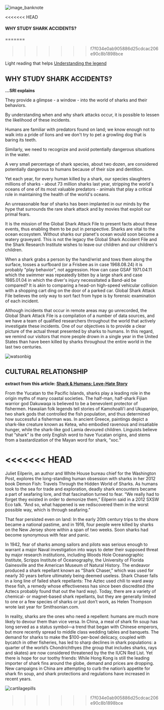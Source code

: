 ![image_banknote](https://user-images.githubusercontent.com/76251622/113682159-22b4de80-96c3-11eb-90de-591b41c27246.jpeg)

<<<<<<< HEAD


#### WHY STUDY SHARK ACCIDENTS?
=======
>>>>>>> f7f034e0ab905886d25cdcac206e90c8b1898bce


Light reading that helps [Understanding the legend](https://www.smithsonianmag.com/science-nature/sharks-and-humans-love-hate-story-180959600/)




## WHY STUDY SHARK ACCIDENTS? 
**...SRI explains**

They provide a glimpse - a window - into the world of sharks and their behaviors. 

By understanding when and why shark attacks occur, it is possible to lessen the likelihood of these incidents. 

Humans are familiar with predators found on land; we know enough not to walk into a pride of lions and we don't try to pet a growling dog that is baring its teeth. 

Similarly, we need to recognize and avoid potentially dangerous situations in the water.

A very small percentage of shark species, about two dozen, are considered potentially dangerous to humans because of their size and dentition. 

Yet each year, for every human killed by a shark, our species slaughters millions of sharks - about 73 million sharks last year, stripping the world's oceans of one of its most valuable predators - animals that play a critical role in maintaining the health of the world's oceans. 

An unreasonable fear of sharks has been implanted in our minds by the hype that surrounds the rare shark attack and by movies that exploit our primal fears. 

It is the mission of the Global Shark Attack File to present facts about these events, thus enabling them to be put in perspective. Sharks are vital to the ocean ecosystem. Without sharks our planet's ocean would soon become a watery graveyard. This is not the legacy the Global Shark Accident File and the Shark Research Institute wishes to leave our children and our children's children.

When a shark grabs a person by the hand/wrist and tows them along the surface, tosses a surfboard (or a Frisbee as in case 1968.08.24) it is probably "play behavior", not aggression. How can case GSAF 1971.04.11 which the swimmer was repeatedly bitten by a large shark and case 1985.01.04 in which the diver's injury necessitated a Band-aid be compared? It is akin to comparing a head-on high-speed vehicular collision with a shopping cart ding on the door of a parked car. Global Shark Attack File believes the only way to sort fact from hype is by forensic examination of each incident.

Although incidents that occur in remote areas may go unrecorded, the Global Shark Attack File is a compilation of a number of data sources, and we have a team of qualified researchers throughout the world that actively investigate these incidents. One of our objectives is to provide a clear picture of the actual threat presented by sharks to humans. In this regard, we remind our visitors that more people drown in a single year in the United States than have been killed by sharks throughout the entire world in the last two centuries.


![watsonbig](https://user-images.githubusercontent.com/76251622/113684559-a53e9d80-96c5-11eb-9671-d65df41df4f2.jpg)


## CULTURAL RELATIONSHIP
**extract from this article: [Shark & Humans: Love-Hate Story](https://www.smithsonianmag.com/science-nature/sharks-and-humans-love-hate-story-180959600/)**

From the Yucatan to the Pacific Islands, sharks play a leading role in the origin myths of many coastal societies. The half-man, half-shark Fijian warrior god Dakuwaqa is believed to be a benevolent protector of fishermen. Hawaiian folk legends tell stories of Kamohoalli’i and Ukupanipo, two shark gods that controlled the fish population, and thus determined how successful a fisherman was. In ancient Greece, paintings depict a shark-like creature known as Ketea, who embodied ravenous and insatiable hunger, while the shark-like god Lamia devoured children. Linguists believe that “shark” is the only English word to have Yucatan origins, and stems from a bastardization of the Mayan word for shark, “xoc.”

<<<<<<< HEAD
=======
Juliet Eilperin, an author and White House bureau chief for the Washington Post, explores the long-standing human obsession with sharks in her 2012 book Demon Fish: Travels Through the Hidden World of Sharks. As humans took to the sea for trade and exploration, deadly shark encounters became a part of seafaring lore, and that fascination turned to fear. “We really had to forget they existed in order to demonize them,” Eilperin said in a 2012 SXSW Eco talk. “And so, what happened is we rediscovered them in the worst possible way, which is through seafaring.”

That fear persisted even on land: In the early 20th century trips to the shore became a national pastime, and in 1916, four people were killed by sharks on the New Jersey shore within a span of two weeks. Soon sharks had become synonymous with fear and panic.

In 1942, fear of sharks among sailors and pilots was serious enough to warrant a major Naval investigation into ways to deter their supposed threat by major research institutions, including Woods Hole Oceanographic Institute, Scripps Institute of Oceanography, the University of Florida Gainesville and the American Museum of Natural History. The endeavor produced a shark repellant known as “Shark Chaser,” which was used for nearly 30 years before ultimately being deemed useless. Shark Chaser falls in a long line of failed shark repellants: The Aztec used chili to ward away these fish, a remedy whose effectiveness has since been discredited (the Aztecs probably found that out the hard way). Today, there are a variety of chemical- or magnet-based shark repellants, but they are generally limited to one or a few species of sharks or just don’t work, as Helen Thompson wrote last year for Smithsonian.com.

In reality, sharks are the ones who need a repellent: humans are much more likely to devour them than vice versa. In China, a meal of shark fin soup has long served as a status symbol—a trend that began with Chinese emperors, but more recently spread to middle class wedding tables and banquets. The demand for sharks to make the $100-per-bowl delicacy, coupled with bycatch in other fisheries, has led to sharp declines in shark populations: a quarter of the world’s Chondrichthyes (the group that includes sharks, rays and skates) are now considered threatened by the the IUCN Red List. Yet there is hope for our toothy friends: While Hong Kong is still the leading importer of shark fins around the globe, demand and prices are dropping.  New campaigns in China are attempting to curb the nation’s appetite for shark fin soup, and shark protections and regulations have increased in recent years. 



![cartilagepills](https://user-images.githubusercontent.com/76251622/113684616-b5ef1380-96c5-11eb-896b-8c2bad84fd63.jpg)


>>>>>>> f7f034e0ab905886d25cdcac206e90c8b1898bce



